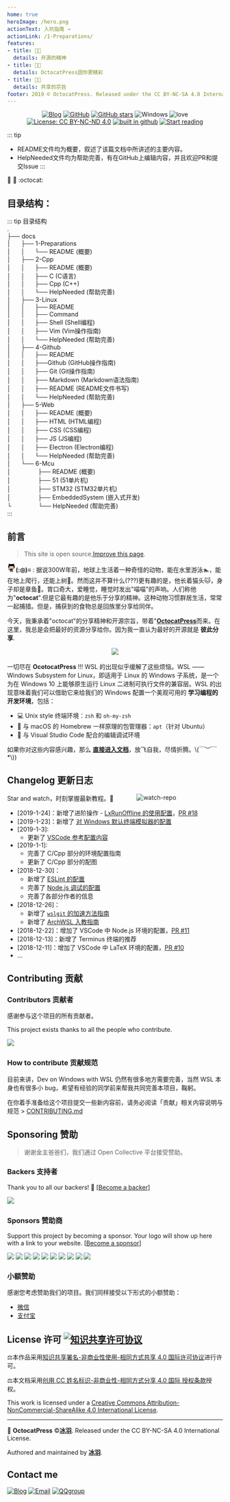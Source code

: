 ```yaml
---
home: true
heroImage: /hero.png
actionText: 入坑指南 →
actionLink: /1-Preparations/
features:
- title: 🐱‍🚀
  details: 开源的精神
- title: 🐱‍🏍
  details: OctocatPress因你更精彩
- title: 🐱‍💻
  details: 共享的宗旨
footer: 2019 © OctocatPress. Released under the CC BY-NC-SA 4.0 International License.
---
```

<div align="center">
<a href="https://www.bingyublog.com"><img src="https://badgen.net/badge/author/%E5%86%B0%E7%BE%BD/cyan?icon=circleci" alt="Blog" /></a>
<a href="https://github.com/octocatpress/octocatpress.github.io"><img src="https://wangchujiang.com/sb/github/green-alt-follow.svg" alt="GitHub" /></a>
<a href="https://github.com/octocatpress/octocatpress.github.io"><img src="https://img.shields.io/github/stars/octocatpress/octocatpress.github.io.svg?style=flat-square&label=⭐%20Stars" alt="GitHub stars" /></a>
<img src="https://img.shields.io/badge/Windows-♥-FFE411.svg?logo=windows&style=flat-square" alt="Windows" />
<img src="https://img.shields.io/badge/Made%20with-love-ff69b4.svg?style=flat-square" alt="love" />
<a href="http://creativecommons.org/licenses/by-nc-nd/4.0/"><img src="https://img.shields.io/badge/License-CC%20BY--NC--SA%204.0-03A9F4.svg?style=flat-square" alt="License: CC BY-NC-ND 4.0" /></a>
<a href="https://github.com/octocatpress/octocatpress.github.io"><img src="https://badgen.net/badge/github/build/pink?icon=github" alt="built in github" /></a>
<a href="#前言"><img src="https://img.shields.io/badge/>-read-4ab8a1.svg" alt="Start reading" /></a>
</div>

::: tip
- README文件均为概要，叙述了该篇文档中所讲述的主要内容。
- HelpNeeded文件均为帮助完善，有在GitHub上编辑内容，并且欢迎PR和提交Issue
:::

:tada: :100:
:octocat:

## 目录结构：

::: tip 目录结构  
.  
├── docs  
│    &nbsp;&nbsp;&nbsp;&nbsp;&nbsp;├── 1-Preparations  
│    &nbsp;&nbsp;&nbsp;&nbsp;&nbsp;│   &nbsp;&nbsp;&nbsp;&nbsp;&nbsp;└── README (概要)  
│    &nbsp;&nbsp;&nbsp;&nbsp;&nbsp;├── 2-Cpp  
│    &nbsp;&nbsp;&nbsp;&nbsp;&nbsp;│     &nbsp;&nbsp;&nbsp;&nbsp;&nbsp;├── README (概要)  
│    &nbsp;&nbsp;&nbsp;&nbsp;&nbsp;│&nbsp;&nbsp;&nbsp;&nbsp;&nbsp; ├── C (C语言)  
│ &nbsp;&nbsp;&nbsp;&nbsp;&nbsp;│  &nbsp;&nbsp;&nbsp;&nbsp;&nbsp;├── Cpp (C++)&nbsp;&nbsp;&nbsp;&nbsp;&nbsp;   
│  &nbsp;&nbsp;&nbsp;&nbsp;&nbsp;│ &nbsp;&nbsp;&nbsp;&nbsp;&nbsp;└── HelpNeeded (帮助完善)  
│  &nbsp;&nbsp;&nbsp;&nbsp;&nbsp;├── 3-Linux  
│  &nbsp;&nbsp;&nbsp;&nbsp;&nbsp;│  &nbsp;&nbsp;&nbsp;&nbsp;&nbsp;├── README  
│  &nbsp;&nbsp;&nbsp;&nbsp;&nbsp;│  &nbsp;&nbsp;&nbsp;&nbsp;&nbsp;├── Command  
│  &nbsp;&nbsp;&nbsp;&nbsp;&nbsp;│  &nbsp;&nbsp;&nbsp;&nbsp;&nbsp;├── Shell (Shell编程)  
│  &nbsp;&nbsp;&nbsp;&nbsp;&nbsp;│  &nbsp;&nbsp;&nbsp;&nbsp;&nbsp;├── Vim (Vim操作指南)  
│  &nbsp;&nbsp;&nbsp;&nbsp;&nbsp;│  &nbsp;&nbsp;&nbsp;&nbsp;&nbsp;└── HelpNeeded  (帮助完善)  
│  &nbsp;&nbsp;&nbsp;&nbsp;&nbsp;├── 4-Github  
│  &nbsp;&nbsp;&nbsp;&nbsp;&nbsp;│   &nbsp;&nbsp;&nbsp;&nbsp;&nbsp;├── README&nbsp;&nbsp;&nbsp;&nbsp;&nbsp;  
│  &nbsp;&nbsp;&nbsp;&nbsp;&nbsp;│  &nbsp;&nbsp;&nbsp;&nbsp;&nbsp;├──Github (GitHub操作指南)  
│  &nbsp;&nbsp;&nbsp;&nbsp;&nbsp;│  &nbsp;&nbsp;&nbsp;&nbsp;&nbsp;├── Git (Git操作指南)  
│  &nbsp;&nbsp;&nbsp;&nbsp;&nbsp;│  &nbsp;&nbsp;&nbsp;&nbsp;&nbsp;├── Markdown (Markdown语法指南)  
│  &nbsp;&nbsp;&nbsp;&nbsp;&nbsp;│  &nbsp;&nbsp;&nbsp;&nbsp;&nbsp;├── README (README文件书写)  
│  &nbsp;&nbsp;&nbsp;&nbsp;&nbsp;│  &nbsp;&nbsp;&nbsp;&nbsp;&nbsp;└── HelpNeeded (帮助完善)  
│  &nbsp;&nbsp;&nbsp;&nbsp;&nbsp;├── 5-Web  
│ &nbsp;&nbsp;&nbsp;&nbsp;&nbsp;│  &nbsp;&nbsp;&nbsp;&nbsp;&nbsp;├──  README (概要)  
│ &nbsp;&nbsp;&nbsp;&nbsp;&nbsp;│  &nbsp;&nbsp;&nbsp;&nbsp;&nbsp;├──  HTML  (HTML编程)  
│ &nbsp;&nbsp;&nbsp;&nbsp;&nbsp;│  &nbsp;&nbsp;&nbsp;&nbsp;&nbsp;├──  CSS  (CSS编程)  
│ &nbsp;&nbsp;&nbsp;&nbsp;&nbsp;│  &nbsp;&nbsp;&nbsp;&nbsp;&nbsp;├──  JS (JS编程)  
│ &nbsp;&nbsp;&nbsp;&nbsp;&nbsp;│  &nbsp;&nbsp;&nbsp;&nbsp;&nbsp;├── Electron (Electron编程)  
│ &nbsp;&nbsp;&nbsp;&nbsp;&nbsp;│  &nbsp;&nbsp;&nbsp;&nbsp;&nbsp;└── HelpNeeded (帮助完善)  
│ &nbsp;&nbsp;&nbsp;&nbsp;&nbsp;└── 6-Mcu  
│ &nbsp;&nbsp;&nbsp;&nbsp;&nbsp;&nbsp;&nbsp;&nbsp;&nbsp;&nbsp;&nbsp;&nbsp;&nbsp;&nbsp;&nbsp;├── README (概要)  
│ &nbsp;&nbsp;&nbsp;&nbsp;&nbsp;&nbsp;&nbsp;&nbsp;&nbsp;&nbsp;&nbsp;&nbsp;&nbsp;&nbsp;&nbsp;├── 51 (51单片机)  
│ &nbsp;&nbsp;&nbsp;&nbsp;&nbsp;&nbsp;&nbsp;&nbsp;&nbsp;&nbsp;&nbsp;&nbsp;&nbsp;&nbsp;&nbsp;├── STM32 (STM32单片机)  
│ &nbsp;&nbsp;&nbsp;&nbsp;&nbsp;&nbsp;&nbsp;&nbsp;&nbsp;&nbsp;&nbsp;&nbsp;&nbsp;&nbsp;&nbsp;├── EmbeddedSystem  (嵌入式开发)  
└ &nbsp;&nbsp;&nbsp;&nbsp;&nbsp;&nbsp;&nbsp;&nbsp;&nbsp;&nbsp;&nbsp;&nbsp;&nbsp;&nbsp;&nbsp;└── HelpNeeded (帮助完善)  
:::

## 前言
> This site is open source,<a href="https://github.com/octocatpress.github.io/edit/master/README.md">Improve this page</a>.

<img src="./.vuepress/public/octocat.png" alt="octocat" height="20" width="20"><strong>(:◎)≡</strong> : 据说300W年前，地球上生活着一种奇怪的动物，能在水里游泳🏊‍，能在地上爬行，还能上树🎄。然而这并不算什么(???)更有趣的是，他长着猫头🐱，身子却是章鱼🐙。胃口奇大，爱睡觉，睡觉时发出"喵喵"的声响。人们称他为"**octocat**".但是它最有趣的是他乐于分享的精神。这种动物习惯群居生活，常常一起捕猎。但是，捕获到的食物总是回族里分享给同伴。

今天，我秉承着"octocat"的分享精神和开源宗旨，带着"<a href="https://octocatpress.github.io" alt="OctocatPress"><strong>OctocatPress</strong></a>而来。在这里，我总是会把最好的资源分享给你。因为我一直认为最好的开源就是 **彼此分享**.
<div align="center">
<img src="https://ws1.sinaimg.cn/large/006DGX4tly1g01nejup43j30b4066dpm.jpg" />
</div>

一切尽在 **OcotocatPress** !!!
WSL 的出现似乎缓解了这些烦恼。WSL —— Windows Subsystem for Linux，即适用于 Linux 的 Windows 子系统，是一个为在 Windows 10 上能够原生运行 Linux 二进制可执行文件的兼容层。WSL 的出现意味着我们可以借助它来给我们的 Windows 配置一个美观可用的 **学习编程的开发环境**，包括：

- 💻 Unix style 终端环境：`zsh` 和 `oh-my-zsh`
- 🔨 与 macOS 的 Homebrew 一样原理的包管理器：`apt`（针对 Ubuntu）
- 📰 与 Visual Studio Code 配合的编辑调试环境

如果你对这些内容感兴趣，那么 [**直接进入文档**](https://spencerwoo.com/dowww/)，放飞自我，尽情折腾。\\(￣︶￣*\\))

## Changelog 更新日志

<img src="https://i.loli.net/2019/01/05/5c3016a926a14.png" alt="watch-repo" width="40%" align="right">

Star and watch，时刻掌握最新教程。💪

- [2019-1-24]：新增了进阶操作 - [LxRunOffline 的使用配置](https://spencerwoo.com/dowww/4-Advanced/4-2-LxRunOffline.html)，[PR #18](https://github.com/spencerwooo/dowww/pull/18)
- [2019-1-23]：新增了 [对 Windows 默认终端模拟器的配置](https://spencerwoo.com/dowww/2-Toolchain/2-1-TerminalEnv.html#%E9%BB%98%E8%AE%A4%E7%9A%84-wsl-%E7%BB%88%E7%AB%AF%E6%A8%A1%E6%8B%9F%E5%99%A8)
- [2019-1-3]:
  - 更新了 [VSCode 参考配置内容](https://spencerwoo.com/dowww/3-VSCode/#%E5%8F%82%E8%80%83%E9%85%8D%E7%BD%AE)
- [2019-1-1]:
  - 完善了 C/Cpp 部分的环境配置指南
  - 更新了 C/Cpp 部分的配图
- [2018-12-30]：
  - 新增了 [ESLint 的配置](https://spencerwoo.com/dowww/3-VSCode/3-6-NodeJS.html#配置-eslint)
  - 完善了 [Node.js 调试的配置](https://spencerwoo.com/dowww/3-VSCode/3-6-NodeJS.html#调试-node-js-程序)
  - 完善了各部分作者的信息
- [2018-12-26]：
  - 新增了 [`wslgit` 的加速方法指南](https://spencerwoo.com/dowww/3-VSCode/3-1-Git.html#提升-git-on-wsl-的性能)
  - 新增了 [ArchWSL 入教指南](https://spencerwoo.com/dowww/3-VSCode/3-1-Git.html#提升-git-on-wsl-的性能)
- [2018-12-22]：增加了 VSCode 中 Node.js 环境的配置，[PR #11](https://github.com/spencerwooo/dowww/pull/11)
- [2018-12-13]：新增了 Terminus 终端的推荐
- [2018-12-11]：增加了 VSCode 中 LaTeX 环境的配置，[PR #10](https://github.com/spencerwooo/dowww/pull/10)
- ...

## Contributing 贡献

### Contributors 贡献者

感谢参与这个项目的所有贡献者。

This project exists thanks to all the people who contribute.

<a href="https://github.com/spencerwooo/dowww/graphs/contributors"><img src="https://opencollective.com/dowww/contributors.svg?button=false" /></a>

### How to contribute 贡献规范

目前来讲，Dev on Windows with WSL 仍然有很多地方需要完善，当然 WSL 本身也有很多小 bug，希望有经验的同学前来帮我共同完善本项目，鞠躬。

在你着手准备给这个项目提交一些新内容前，请务必阅读「贡献」相关内容说明与规范 > [CONTRIBUTING.md](https://github.com/spencerwooo/dowww/blob/master/.github/CONTRIBUTING.md)

## Sponsoring 赞助

> 谢谢金主爸爸们，我们通过 Open Collective 平台接受赞助。

### Backers 支持者

Thank you to all our backers! 🙏 [[Become a backer](https://opencollective.com/dowww#backer)]

<a href="https://opencollective.com/dowww#backers" target="_blank"><img src="https://opencollective.com/dowww/backers.svg?width=890"></a>

### Sponsors 赞助商

Support this project by becoming a sponsor. Your logo will show up here with a link to your website. [[Become a sponsor](https://opencollective.com/dowww#sponsor)]

<a href="https://opencollective.com/dowww/sponsor/0/website" target="_blank"><img src="https://opencollective.com/dowww/sponsor/0/avatar.svg"></a>
<a href="https://opencollective.com/dowww/sponsor/1/website" target="_blank"><img src="https://opencollective.com/dowww/sponsor/1/avatar.svg"></a>
<a href="https://opencollective.com/dowww/sponsor/2/website" target="_blank"><img src="https://opencollective.com/dowww/sponsor/2/avatar.svg"></a>
<a href="https://opencollective.com/dowww/sponsor/3/website" target="_blank"><img src="https://opencollective.com/dowww/sponsor/3/avatar.svg"></a>
<a href="https://opencollective.com/dowww/sponsor/4/website" target="_blank"><img src="https://opencollective.com/dowww/sponsor/4/avatar.svg"></a>
<a href="https://opencollective.com/dowww/sponsor/5/website" target="_blank"><img src="https://opencollective.com/dowww/sponsor/5/avatar.svg"></a>
<a href="https://opencollective.com/dowww/sponsor/6/website" target="_blank"><img src="https://opencollective.com/dowww/sponsor/6/avatar.svg"></a>
<a href="https://opencollective.com/dowww/sponsor/7/website" target="_blank"><img src="https://opencollective.com/dowww/sponsor/7/avatar.svg"></a>
<a href="https://opencollective.com/dowww/sponsor/8/website" target="_blank"><img src="https://opencollective.com/dowww/sponsor/8/avatar.svg"></a>
<a href="https://opencollective.com/dowww/sponsor/9/website" target="_blank"><img src="https://opencollective.com/dowww/sponsor/9/avatar.svg"></a>

### 小额赞助

感谢您考虑赞助我们的项目。我们同样接受以下形式的小额赞助：

- [微信](https://i.loli.net/2018/03/13/5aa7ae214b63f.jpg)
- [支付宝](https://i.loli.net/2018/03/13/5aa7ae11339cd.jpg)

## License 许可 <a rel="license" href="http://creativecommons.org/licenses/by-nc-sa/4.0/"><img alt="知识共享许可协议" style="border-width:0" src="https://i.creativecommons.org/l/by-nc-sa/4.0/80x15.png" /></a>

⚖本作品采用<a rel="license" href="http://creativecommons.org/licenses/by-nc-sa/4.0/">知识共享署名-非商业性使用-相同方式共享 4.0 国际许可协议</a>进行许可。

⚖本文档采用<a rel="license" href="http://creativecommons.org/licenses/by-nc-sa/4.0/">创用 CC 姓名标识-非商业性-相同方式分享 4.0 国际 授权条款</a>授权。

This work is licensed under a <a rel="license" href="http://creativecommons.org/licenses/by-nc-sa/4.0/">Creative Commons Attribution-NonCommercial-ShareAlike 4.0 International License</a>.

---

🤖 **OctocatPress** ©<a rel="Author" href="https://github.com/lengyue1024"><strong>冰羽</strong></a>. Released under the CC BY-NC-SA 4.0 International License.

Authored and maintained by <a rel="Author" href="https://www.bingyublog.com"><strong>冰羽</strong></a>.

## Contact me

<a href="https://www.bingyublog.com"><img src="https://wangchujiang.com/sb/ico/hexo.svg" alt="Blog"/></a>  <a href="mailto:xzhxpx@qq.com"><img src="https://wangchujiang.com/sb/ico/email.svg" alt="Email" /></a>  <a href="https://jq.qq.com/?_wv=1027&k=5J0jTCx"><img src="https://wangchujiang.com/sb/ico/group.svg" alt="QQgroup" />


